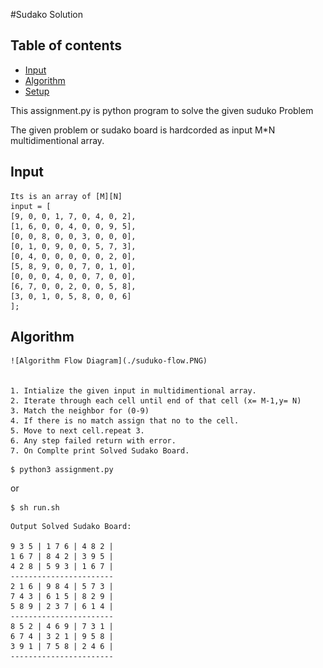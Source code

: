 #Sudako Solution

## Table of contents
* [Input](#input)
* [Algorithm](#algorithm)
* [Setup](#setup)

This assignment.py is python program to solve the given suduko Problem
	
The given problem or sudako board is hardcorded as input M*N multidimentional array.
   
## Input
    Its is an array of [M][N]
    input = [
    [9, 0, 0, 1, 7, 0, 4, 0, 2],
    [1, 6, 0, 0, 4, 0, 0, 9, 5],
    [0, 0, 8, 0, 0, 3, 0, 0, 0],
    [0, 1, 0, 9, 0, 0, 5, 7, 3],
    [0, 4, 0, 0, 0, 0, 0, 2, 0],
    [5, 8, 9, 0, 0, 7, 0, 1, 0],
    [0, 0, 0, 4, 0, 0, 7, 0, 0],
    [6, 7, 0, 0, 2, 0, 0, 5, 8],
    [3, 0, 1, 0, 5, 8, 0, 0, 6]
    ];
    
## Algorithm 
    
    ![Algorithm Flow Diagram](./suduko-flow.PNG)
 
    
    1. Intialize the given input in multidimentional array.
    2. Iterate through each cell until end of that cell (x= M-1,y= N)
    3. Match the neighbor for (0-9)
    4. If there is no match assign that no to the cell.
    5. Move to next cell.repeat 3.
    6. Any step failed return with error.
    7. On Complte print Solved Sudako Board.
    
    
```
$ python3 assignment.py
```
or

```
$ sh run.sh
```

```
Output Solved Sudako Board: 

9 3 5 | 1 7 6 | 4 8 2 |
1 6 7 | 8 4 2 | 3 9 5 |
4 2 8 | 5 9 3 | 1 6 7 |
-----------------------
2 1 6 | 9 8 4 | 5 7 3 |
7 4 3 | 6 1 5 | 8 2 9 |
5 8 9 | 2 3 7 | 6 1 4 |
-----------------------
8 5 2 | 4 6 9 | 7 3 1 |
6 7 4 | 3 2 1 | 9 5 8 |
3 9 1 | 7 5 8 | 2 4 6 |
-----------------------
```
